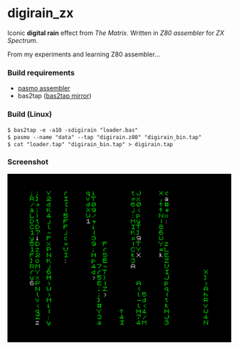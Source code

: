 # digirain_zx

Iconic **digital rain** effect from *The Matrix*. Written in *Z80 assembler* for *ZX Spectrum*.

From my experiments and learning Z80 assembler...

### Build requirements
- [pasmo assembler](http://pasmo.speccy.org/)
- bas2tap ([bas2tap mirror](https://github.com/speccyorg/bas2tap))

### Build (Linux)

    $ bas2tap -e -a10 -sdigirain "loader.bas"
    $ pasmo --name "data" --tap "digirain.z80" "digirain_bin.tap"
    $ cat "loader.tap" "digirain_bin.tap" > digirain.tap

### Screenshot

![screenshot_02.png](screenshots/02.png)
